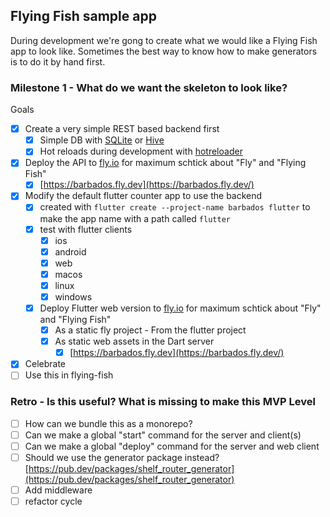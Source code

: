 ## Flying Fish sample app

During development we're gong to create what we would like a Flying Fish app to look like. Sometimes the best way to know how to make generators is to do it by hand first.

### Milestone 1 - What do we want the skeleton to look like?

Goals

- [x] Create a very simple REST based backend first
  - [x] Simple DB with [SQLite](https://pub.dev/packages/sqlite3) or [Hive](https://pub.dev/packages/hive)
  - [x] Hot reloads during development with [hotreloader](https://pub.dev/packages/hotreloader)
- [x] Deploy the API to [fly.io](https://fly.io) for maximum schtick about "Fly" and "Flying Fish"
  - [x] [https://barbados.fly.dev](https://barbados.fly.dev/)
- [x] Modify the default flutter counter app to use the backend
  - [x] created with `flutter create --project-name barbados flutter` to make the app name with a path called `flutter`
  - [x] test with flutter clients
    - [x] ios
    - [x] android
    - [x] web
    - [x] macos
    - [x] linux
    - [x] windows
  - [x] Deploy Flutter web version to [fly.io](https://fly.io) for maximum schtick about "Fly" and "Flying Fish"
    - [x] As a static fly project - From the flutter project
    - [x] As static web assets in the Dart server
      - [x] [https://barbados.fly.dev](https://barbados.fly.dev/)
- [x] Celebrate
- [ ] Use this in flying-fish

### Retro - Is this useful? What is missing to make this MVP Level

- [ ] How can we bundle this as a monorepo?
- [ ] Can we make a global "start" command for the server and client(s)
- [ ] Can we make a global "deploy" command for the server and web client
- [ ] Should we use the generator package instead? [https://pub.dev/packages/shelf_router_generator](https://pub.dev/packages/shelf_router_generator)
- [ ] Add middleware
- [ ] refactor cycle
